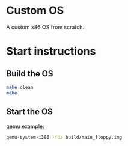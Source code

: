 # Custom OS

A custom x86 OS from scratch.

# Start instructions

## Build the OS
```bash
make clean
make
```

## Start the OS

qemu example:
```bash
qemu-system-i386 -fda build/main_floppy.img
```
